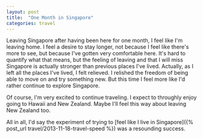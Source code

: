 ```yaml
---
layout: post
title:  "One Month in Singapore"
categories: travel
---
```


Leaving Singapore after having been here for one month, I feel like I'm leaving home. I feel a desire to stay longer, not because I feel like there's more to see, but because I've gotten very comfortable here. It's hard to quantify what that means, but the feeling of leaving and that I will miss Singapore is actually stronger than previous places I've lived. Actually, as I left all the places I've lived, I felt relieved. I relished the freedom of being able to move on and try something new. But this time I feel more like I'd rather continue to explore Singapore.

Of course, I'm very excited to continue traveling. I expect to throughly enjoy going to Hawaii and New Zealand. Maybe I'll feel this way about leaving New Zealand too.

All in all, I'd say the experiment of trying to [feel like I live in Singapore]({% post_url travel/2013-11-18-travel-speed %}) was a resounding success.